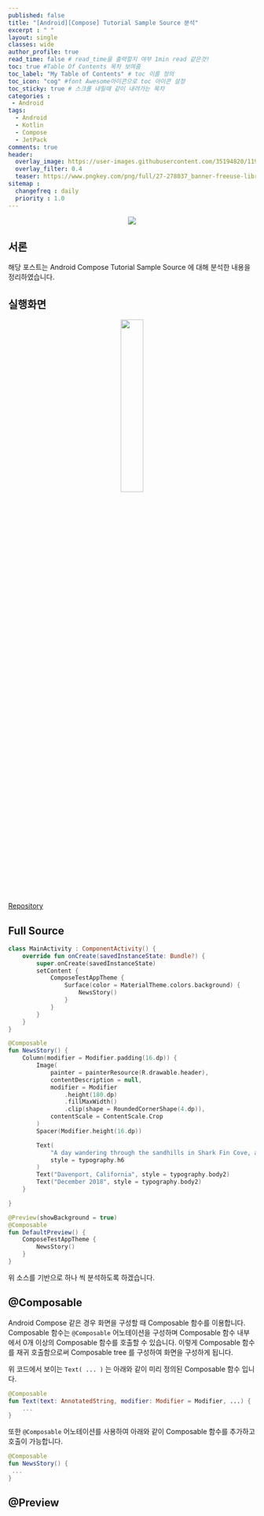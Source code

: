 ```yaml
---
published: false
title: "[Android][Compose] Tutorial Sample Source 분석"	
excerpt : " "	
layout: single	
classes: wide
author_profile: true	
read_time: false # read_time을 출력할지 여부 1min read 같은것!	
toc: true #Table Of Contents 목차 보여줌	
toc_label: "My Table of Contents" # toc 이름 정의	
toc_icon: "cog" #font Awesome아이콘으로 toc 아이콘 설정	
toc_sticky: true # 스크롤 내릴때 같이 내려가는 목차	
categories :	
 - Android	
tags: 	
  - Android
  - Kotlin
  - Compose
  - JetPack
comments: true	
header:
  overlay_image: https://user-images.githubusercontent.com/35194820/119770376-18f76c80-bef7-11eb-8b3e-abca9300d1c1.gif
  overlay_filter: 0.4
  teaser: https://www.pngkey.com/png/full/27-278037_banner-freeuse-library-android-transparent-app-android-development.png
sitemap :	
  changefreq : daily	
  priority : 1.0	
---
```


<div align="center">
<img src="https://thdev.tech/images/posts/2020/10/Android-Jetpack-Compose-Basics/image.png" >
</div>

## 서론

해당 포스트는 Android Compose Tutorial Sample Source 에 대해 분석한 내용을 정리하였습니다.

## 실행화면
  
<div align="center">
<img src="https://user-images.githubusercontent.com/35194820/120441160-42b10780-c3bf-11eb-98a2-93e1c6f67959.png" width="30%" >
</div>

[Repository](https://github.com/Origogi/Andoid-Compose-Test-App)

## Full Source

~~~kotlin
class MainActivity : ComponentActivity() {
    override fun onCreate(savedInstanceState: Bundle?) {
        super.onCreate(savedInstanceState)
        setContent {
            ComposeTestAppTheme {
                Surface(color = MaterialTheme.colors.background) {
                    NewsStory()
                }
            }
        }
    }
}

@Composable
fun NewsStory() {
    Column(modifier = Modifier.padding(16.dp)) {
        Image(
            painter = painterResource(R.drawable.header),
            contentDescription = null,
            modifier = Modifier
                .height(180.dp)
                .fillMaxWidth()
                .clip(shape = RoundedCornerShape(4.dp)),
            contentScale = ContentScale.Crop
        )
        Spacer(Modifier.height(16.dp))

        Text(
            "A day wandering through the sandhills in Shark Fin Cove, and a few of the sights I saw",
            style = typography.h6
        )
        Text("Davenport, California", style = typography.body2)
        Text("December 2018", style = typography.body2)
    }

}

@Preview(showBackground = true)
@Composable
fun DefaultPreview() {
    ComposeTestAppTheme {
        NewsStory()
    }
}
~~~

위 소스를 기반으로 하나 씩 분석하도록 하겠습니다.

## @Composable

Android Compose 같은 경우 화면을 구성할 때 Composable 함수를 이용합니다. Composable 함수는 `@Composable` 어노테이션을 구성하며 Composable 함수 내부에서 0개 이상의 Composable 함수를 호출할 수 있습니다. 이렇게 Composable 함수를 재귀 호출함으로써 Composable tree 를 구성하여 화면을 구성하게 됩니다.

위 코드에서 보이는 `Text( ... )` 는 아래와 같이 미리 정의된 Composable 함수 입니다.

~~~kotlin
@Composable
fun Text(text: AnnotatedString, modifier: Modifier = Modifier, ...) {
    ...
}
~~~

또한 `@Composable` 어노테이션를 사용하여 아래와 같이 Composable 함수를 추가하고 호출이 가능합니다.

~~~kotlin
@Composable
fun NewsStory() {
 ...
}
~~~

## @Preview

